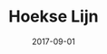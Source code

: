 ---
layout: item
title: "Hoekse Lijn"
type: design studio
org: Rotterdamse Academie van Bouwkunst
date: 2017-09-01
hide: true
---